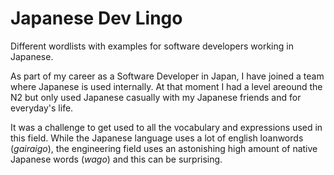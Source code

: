 # Japanese Dev Lingo

Different wordlists with examples for software developers working in Japanese.

As part of my career as a Software Developer in Japan, I have joined a team where Japanese is used internally. At that moment I had a level areound the N2 but only used Japanese casually with my Japanese friends and for everyday's life.

It was a challenge to get used to all the vocabulary and expressions used in this field. While the Japanese language uses a lot of english loanwords (*gairaigo*), the engineering field uses an astonishing high amount of native Japanese words (*wago*) and this can be surprising.
